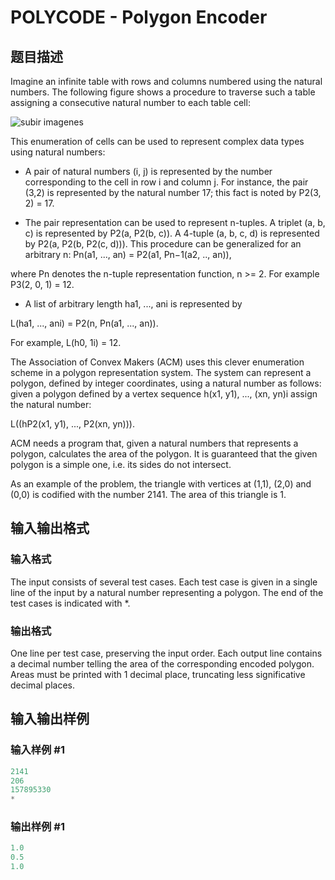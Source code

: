# POLYCODE - Polygon Encoder

## 题目描述

Imagine an infinite table with rows and columns numbered using the natural numbers. The following figure shows a procedure to traverse such a table assigning a consecutive natural number to each table cell:

![subir imagenes](https://cdn.luogu.com.cn/upload/vjudge_pic/SP1004/a1e069e972f660e8e28eb139f25ffdd019099dbc.png)

This enumeration of cells can be used to represent complex data types using natural numbers:

- A pair of natural numbers (i, j) is represented by the number corresponding to the cell in row i and column j. For instance, the pair (3,2) is represented by the natural number 17; this fact is noted by P2(3, 2) = 17.

- The pair representation can be used to represent n-tuples. A triplet (a, b, c) is represented by P2(a, P2(b, c)). A 4-tuple (a, b, c, d) is represented by P2(a, P2(b, P2(c, d))). This procedure can be generalized for an arbitrary n: Pn(a1, ..., an) = P2(a1, Pn−1(a2, .., an)),

where Pn denotes the n-tuple representation function, n >= 2. For example P3(2, 0, 1) = 12.

- A list of arbitrary length ha1, ..., ani is represented by

L(ha1, ..., ani) = P2(n, Pn(a1, ..., an)).

For example, L(h0, 1i) = 12.

The Association of Convex Makers (ACM) uses this clever enumeration scheme in a polygon representation system. The system can represent a polygon, defined by integer coordinates, using a natural number as follows: given a polygon defined by a vertex sequence h(x1, y1), ..., (xn, yn)i assign the natural number:

L((hP2(x1, y1), ..., P2(xn, yn))).

ACM needs a program that, given a natural numbers that represents a polygon, calculates the area of the polygon. It is guaranteed that the given polygon is a simple one, i.e. its sides do not intersect.

As an example of the problem, the triangle with vertices at (1,1), (2,0) and (0,0) is codified with the number 2141. The area of this triangle is 1.

## 输入输出格式

### 输入格式

The input consists of several test cases. Each test case is given in a single line of the input by a natural number representing a polygon. The end of the test cases is indicated with \*.

### 输出格式

One line per test case, preserving the input order. Each output line contains a decimal number telling the area of the corresponding encoded polygon. Areas must be printed with 1 decimal place, truncating less significative decimal places.

## 输入输出样例

### 输入样例 #1

```cpp
2141
206
157895330
*
```


### 输出样例 #1

```cpp
1.0
0.5
1.0
```


